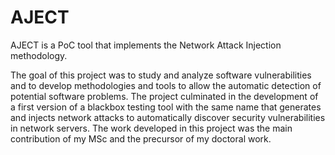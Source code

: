 # AJECT

AJECT is a PoC tool that implements the Network Attack Injection methodology.

The goal of this project was to study and analyze software vulnerabilities and to develop methodologies and tools to allow the automatic detection of potential software problems. The project culminated in the development of a first version of a blackbox testing tool with the same name that generates and injects network attacks to automatically discover security vulnerabilities in network servers. The work developed in this project was the main contribution of my MSc and the precursor of my doctoral work.
